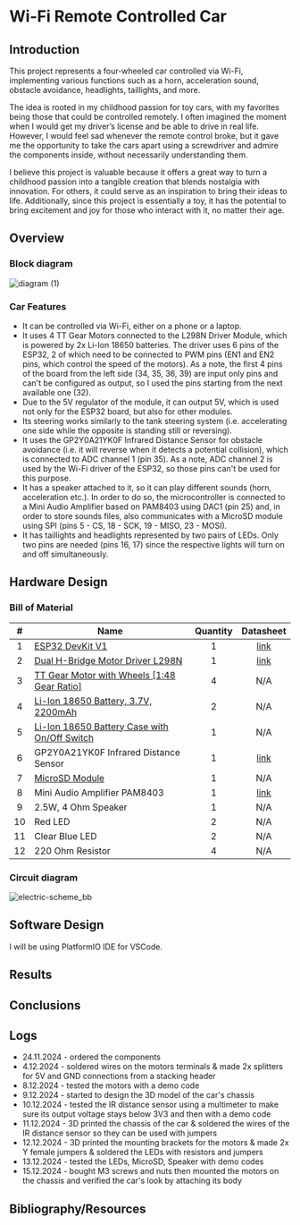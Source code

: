 # Wi-Fi Remote Controlled Car

## Introduction

This project represents a four-wheeled car controlled via Wi-Fi, implementing various functions such as a horn, acceleration sound, obstacle avoidance, headlights, taillights, and more.

The idea is rooted in my childhood passion for toy cars, with my favorites being those that could be controlled remotely. I often imagined the moment when I would get my driver’s license and be able to drive in real life. However, I would feel sad whenever the remote control broke, but it gave me the opportunity to take the cars apart using a screwdriver and admire the components inside, without necessarily understanding them.

I believe this project is valuable because it offers a great way to turn a childhood passion into a tangible creation that blends nostalgia with innovation. For others, it could serve as an inspiration to bring their ideas to life. Additionally, since this project is essentially a toy, it has the potential to bring excitement and joy for those who interact with it, no matter their age.

## Overview

### Block diagram

![diagram (1)](https://github.com/user-attachments/assets/4f947def-dae7-4112-96e2-62c6a26fe44a)

### Car Features

- It can be controlled via Wi-Fi, either on a phone or a laptop. 
- It uses 4 TT Gear Motors connected to the L298N Driver Module, which is powered by 2x Li-Ion 18650 batteries. The driver uses 6 pins of the ESP32, 2 of which need to be connected to PWM pins (EN1 and EN2 pins, which control the speed of the motors). As a note, the first 4 pins of the board from the left side (34, 35, 36, 39) are input only pins and can't be configured as output, so I used the pins starting from the next available one (32). 
- Due to the 5V regulator of the module, it can output 5V, which is used not only for the ESP32 board, but also for other modules. 
- Its steering works similarly to the tank steering system (i.e. accelerating one side while the opposite is standing still or reversing). 
- It uses the GP2Y0A21YK0F Infrared Distance Sensor for obstacle avoidance (i.e. it will reverse when it detects a potential collision), which is connected to ADC channel 1 (pin 35). As a note, ADC channel 2 is used by the Wi-Fi driver of the ESP32, so those pins can't be used for this purpose.
- It has a speaker attached to it, so it can play different sounds (horn, acceleration etc.). In order to do so, the microcontroller is connected to a Mini Audio Amplifier based on PAM8403 using DAC1 (pin 25) and, in order to store sounds files, also communicates with a MicroSD module using SPI (pins 5 - CS, 18 - SCK, 19 - MISO, 23 - MOSI).
- It has taillights and headlights represented by two pairs of LEDs. Only two pins are needed (pins 16, 17) since the respective lights will turn on and off simultaneously.



## Hardware Design

### Bill of Material

|#   | Name   | Quantity | Datasheet   |
|:---:|---|:---:|:---:|
|1   |  [ESP32 DevKit V1](https://www.sigmanortec.ro/placa-dezvoltare-esp32-cu-wifi-si-bluetooth) | 1  |  [link](https://www.espressif.com/sites/default/files/documentation/esp32-wroom-32d_esp32-wroom-32u_datasheet_en.pdf)  |
| 2  |  [Dual H-Bridge Motor Driver L298N](https://www.sigmanortec.ro/Punte-H-Dubla-L298N-p125423236) | 1  | [link](https://www.st.com/resource/en/datasheet/l298.pdf)  |
| 3  |  [TT Gear Motor with Wheels [1:48 Gear Ratio]](https://www.sigmanortec.ro/Kit-Motor-reductor-Roata-plastic-cu-cauciuc-p134585625) | 4   |  N/A  |
| 4  |  [Li-Ion 18650 Battery, 3.7V, 2200mAh](https://www.dedeman.ro/ro/acumulator-li-ion-well-18650-3-7v-2200-mah/p/1050265) | 2   |    N/A |
| 5  |  [Li-Ion 18650 Battery Case with On/Off Switch](https://www.sigmanortec.ro/Suport-baterie-18650-2S-cu-capac-si-intrerupator-p192040353) | 1   |    N/A |
| 6  |  GP2Y0A21YK0F Infrared Distance Sensor | 1   | [link](https://global.sharp/products/device/lineup/data/pdf/datasheet/gp2y0a21yk_e.pdf)  | 
| 7  |  [MicroSD Module](https://www.sigmanortec.ro/Modul-MicroSD-p126079625) | 1      | N/A|
| 8  |  Mini Audio Amplifier PAM8403 | 1  |  [link](https://www.mouser.com/datasheet/2/115/PAM8403-247318.pdf?srsltid=AfmBOoqdyrw5H8aEVmHnLDsAMdP0bwbvcuJrRvT6vCjeOBP84tMt8KNv) |
| 9  |  2.5W, 4 Ohm Speaker | 1  | N/A |
| 10  |  Red LED | 2   | N/A |
| 11  |  Clear Blue LED | 2  | N/A |
| 12  |  220 Ohm Resistor | 4  | N/A |

### Circuit diagram

![electric-scheme_bb](https://github.com/user-attachments/assets/dc22b993-3e45-496c-b994-65c141c7eba9)


## Software Design

I will be using PlatformIO IDE for VSCode.

## Results

## Conclusions

## Logs

- 24.11.2024 - ordered the components
- 4.12.2024 - soldered wires on the motors terminals & made 2x splitters for 5V and GND connections from a stacking header
- 8.12.2024 - tested the motors with a demo code
- 9.12.2024 - started to design the 3D model of the car's chassis
- 10.12.2024 - tested the IR distance sensor using a multimeter to make sure its output voltage stays below 3V3 and then with a demo code
- 11.12.2024 - 3D printed the chassis of the car & soldered the wires of the IR distance sensor so they can be used with jumpers
- 12.12.2024 - 3D printed the mounting brackets for the motors & made 2x Y female jumpers & soldered the LEDs with resistors and jumpers
- 13.12.2024 - tested the LEDs, MicroSD, Speaker with demo codes
- 15.12.2024 - bought M3 screws and nuts then mounted the motors on the chassis and verified the car's look by attaching its body


## Bibliography/Resources
